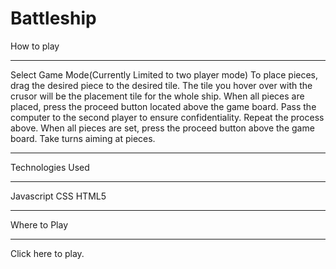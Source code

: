 # Battleship

How to play
____________________________________________________________________________________________________________________
Select Game Mode(Currently Limited to two player mode)
To place pieces, drag the desired piece to the desired tile. The tile you hover over with the crusor will be the placement tile for the whole ship.
When all pieces are placed, press the proceed button located above the game board.
Pass the computer to the second player to ensure confidentiality.
Repeat the process above.
When all pieces are set, press the proceed button above the game board.
Take turns aiming at pieces.

____________________________________________________________________________________________________________________
Technologies Used
____________________________________________________________________________________________________________________
Javascript
CSS
HTML5

____________________________________________________________________________________________________________________
Where to Play
____________________________________________________________________________________________________________________

Click <a url='https://main--transcendent-dusk-9e85a7.netlify.app'>here</a> to play.
